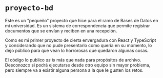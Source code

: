 # `proyecto-bd`

Este es un "pequeño" proyecto que hice para el ramo de Bases de Datos en mi universidad. Es un sistema de correspondencia que permite registrar documentos que se envían y reciben en una recepción.

Como es mi primer proyecto de cierta envergadura con React y TypeScript y considerando que no pude presentarlo como quería en su momento, lo dejo público para que vean lo horrorosas que quedaron algunas cosas.

El código lo publico _as is_ más que nada para propósitos de archivo. Desconozco si podrá ejecutarse desde otro equipo sin mayor problema, pero siempre va a existir alguna persona a la que le gusten los retos.
